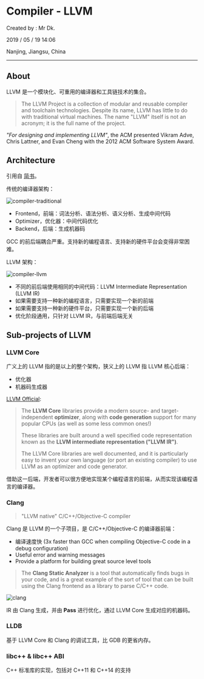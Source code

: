 # Compiler - LLVM

Created by : Mr Dk.

2019 / 05 / 19 14:06

Nanjing, Jiangsu, China

---

## About

LLVM 是一个模块化、可重用的编译器和工具链技术的集合。

> The LLVM Project is a collection of modular and reusable compiler and toolchain technologies. Despite its name, LLVM has little to do with traditional virtual machines. The name "LLVM" itself is not an acronym; it is the full name of the project.

*"For designing and implementing LLVM"*, the ACM presented Vikram Adve, Chris Lattner, and Evan Cheng with the 2012 ACM Software System Award.

## Architecture

引用自 [简书](https://www.jianshu.com/p/1367dad95445)。

传统的编译器架构：

![compiler-traditional](../img/compiler-traditional.png)

- Frontend，前端：词法分析、语法分析、语义分析、生成中间代码
- Optimizer，优化器：中间代码优化
- Backend，后端：生成机器码

GCC 的前后端耦合严重。支持新的编程语言、支持新的硬件平台会变得非常困难。

LLVM 架构：

![compiler-llvm](../img/compiler-llvm.png)

- 不同的前后端使用相同的中间代码：LLVM Intermediate Representation (LLVM IR)
- 如果需要支持一种新的编程语言，只需要实现一个新的前端
- 如果需要支持一种新的硬件平台，只需要实现一个新的后端
- 优化阶段通用，只针对 LLVM IR，与前端后端无关

## Sub-projects of LLVM

### LLVM Core

广义上的 LLVM 指的是以上的整个架构，狭义上的 LLVM 指 LLVM 核心后端：

- 优化器
- 机器码生成器

[LLVM Official](http://llvm.org/):

> The **LLVM Core** libraries provide a modern source- and target-independent **optimizer**, along with **code generation** support for many popular CPUs (as well as some less common ones!) 
>
> These libraries are built around a well specified code representation known as the **LLVM intermediate representation ("LLVM IR")**.
>
> The LLVM Core libraries are well documented, and it is particularly easy to invent your own language (or port an existing compiler) to use LLVM as an optimizer and code generator.

借助这一后端，开发者可以很方便地实现某个编程语言的前端，从而实现该编程语言的编译器。

### Clang

> "LLVM native" C/C++/Objective-C compiler

Clang 是 LLVM 的一个子项目，是 C/C++/Objective-C 的编译器前端：

- 编译速度快 (3x faster than GCC when compiling Objective-C code in a debug configuration)
- Useful error and warning messages
- Provide a platform for building great source level tools

> The **Clang Static Analyzer** is a tool that automatically finds bugs in your code, and is a great example of the sort of tool that can be built using the Clang frontend as a library to parse C/C++ code.

![clang](../img/clang.png)

IR 由 Clang 生成，并由 **Pass** 进行优化，通过 LLVM Core 生成对应的机器码。

### LLDB

基于 LLVM Core 和 Clang 的调试工具，比 GDB 的更省内存。

### libc++ & libc++ ABI

C++ 标准库的实现，包括对 C++11 和 C++14 的支持

